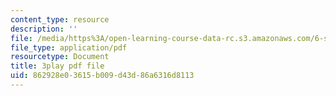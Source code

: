 ```yaml
---
content_type: resource
description: ''
file: /media/https%3A/open-learning-course-data-rc.s3.amazonaws.com/6-s897-machine-learning-for-healthcare-spring-2019/862928e03615b009d43d86a6316d8113_0UFwGJe6ubg.pdf
file_type: application/pdf
resourcetype: Document
title: 3play pdf file
uid: 862928e0-3615-b009-d43d-86a6316d8113
---
```

